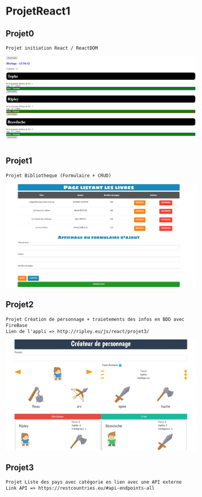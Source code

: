 # ProjetReact1

## Projet0
    Projet initiation React / ReactDOM
![alt text](https://github.com/bezedache29/ProjetReact1/blob/master/img/projet0.jpg)
    
## Projet1
    Projet Bibliotheque (Formulaire + CRUD)
![alt text](https://github.com/bezedache29/ProjetReact1/blob/master/img/projet1.jpg)

## Projet2
    Projet Création de personnage + traietements des infos en BDD avec FireBase
    Lien de l'appli => http://ripley.eu/js/react/projet3/
![alt text](https://github.com/bezedache29/ProjetReact1/blob/master/img/projet2.jpg)

## Projet3
    Projet Liste des pays avec catégorie en lien avec une API externe
    Link API => https://restcountries.eu/#api-endpoints-all